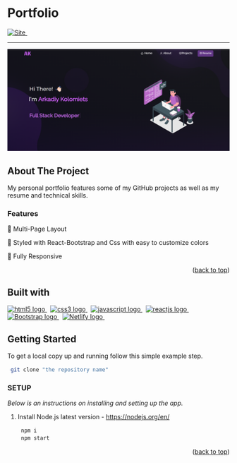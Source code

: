 <a name="readme-top"></a>

# Portfolio

<a href="https://arkadiy-kolomiets.netlify.app/" target="_blank">
<img src="https://img.shields.io/badge/Portfolio-282C34" alt="Site" margin="100px" height="35" />
</a>
&nbsp;
<hr>
<img src="images/portfolio-screen.png" alt="web3 screen">

## About The Project

My personal portfolio features some of my GitHub projects as well as my resume and technical skills.

### Features

📖 Multi-Page Layout

🎨 Styled with React-Bootstrap and Css with easy to customize colors

📱 Fully Responsive

<p align="right">(<a href="#readme-top">back to top</a>)</p>

## Built with
<a href="https://html.spec.whatwg.org/multipage/" target="_blank" rel="noreferrer"> <img src="https://img.shields.io/badge/HTML5-E34F26?style=for-the-badge&logo=html5&logoColor=white" alt="html5 logo"/> </a>&nbsp;
<a href="https://www.w3schools.com/css/" target="_blank" rel="noreferrer"> <img src="https://img.shields.io/badge/css-1572B6?style=for-the-badge&logo=css3&logoColor=white" alt="css3 logo"/> </a>&nbsp;
<a href="https://www.javascript.com/" target="_blank" rel="noreferrer"> <img src="https://img.shields.io/badge/javascript-F7DF1E?style=for-the-badge&logo=javascript&logoColor=white" alt="javascript logo"/> </a>&nbsp;
<a href="https://reactjs.org/" target="_blank" rel="noreferrer"> <img src="https://img.shields.io/badge/React-20232A?style=for-the-badge&logo=react&logoColor=61DAFB" alt="reactjs logo"/> </a>&nbsp;
<a href="https://getbootstrap.com/" target="_blank" rel="noreferrer"> <img src="https://img.shields.io/badge/Bootstrap-7952B3?style=for-the-badge&logo=Bootstrap&logoColor=white" alt="Bootstrap logo"/> </a>&nbsp;
<a href="https://app.netlify.com/" target="_blank" rel="noreferrer"> <img src="https://img.shields.io/badge/Netlify-00C7B7?style=for-the-badge&logo=Netlify&logoColor=white" alt="Netlify logo"/> </a>&nbsp;

## Getting Started

To get a local copy up and running follow this simple example step.
   ```sh
    git clone "the repository name"
   ```

### SETUP
_Below is an instructions on installing and setting up the app._
1. Install Node.js latest version - https://nodejs.org/en/
   ```sh
    npm i
    npm start
   ```
<p align="right">(<a href="#readme-top">back to top</a>)</p>